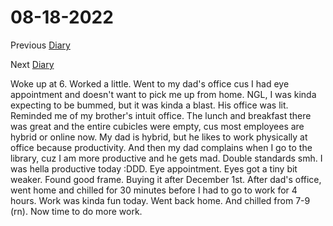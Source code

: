 # 08-18-2022

Previous [Diary](https://aryanmangla23.github.io/08-17-2022/)

Next [Diary](https://aryanmangla23.github.io/08-19-2022/)

Woke up at 6. Worked a little. Went to my dad's office cus I had eye appointment and doesn't want to pick me up from home. NGL, I was kinda expecting to be bummed, but it was kinda a blast. His office was lit. Reminded me of my brother's intuit office. The lunch and breakfast there was great and the entire cubicles were empty, cus most employees are hybrid or online now. My dad is hybrid, but he likes to work physically at office because productivity. And then my dad complains when I go to the library, cuz I am more productive and he gets mad. Double standards smh. I was hella productive today :DDD. Eye appointment. Eyes got a tiny bit weaker. Found good frame. Buying it after December 1st. After dad's office, went home and chilled for 30 minutes before I had to go to work for 4 hours. Work was kinda fun today. Went back home. And chilled from 7-9 (rn). Now time to do more work. 
